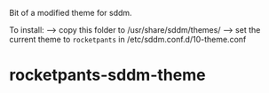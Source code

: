 Bit of a modified theme for sddm.                                                                                                                                     

To install: 
  --> copy this folder to /usr/share/sddm/themes/
  --> set the current theme to `rocketpants` in /etc/sddm.conf.d/10-theme.conf  
# rocketpants-sddm-theme
